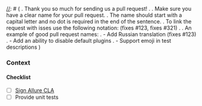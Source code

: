 [//]: # (
. Thank you so much for sending us a pull request! 
.
. Make sure you have a clear name for your pull request. 
. The name should start with a capital letter and no dot is required in the end of the sentence.
. To link the request with isses use the following notation: (fixes #123, fixes #321\)
.
. An example of good pull request names:
. - Add Russian translation (fixes #123\)
. - Add an ability to disable default plugins
. - Support emoji in test descriptions
)

### Context
[//]: # (
Describe the problem or feature in addition to a link to the issues
)

#### Checklist
- [ ] [Sign Allure CLA][cla]
- [ ] Provide unit tests

[cla]: https://cla-assistant.io/accept/allure-framework/allure2
